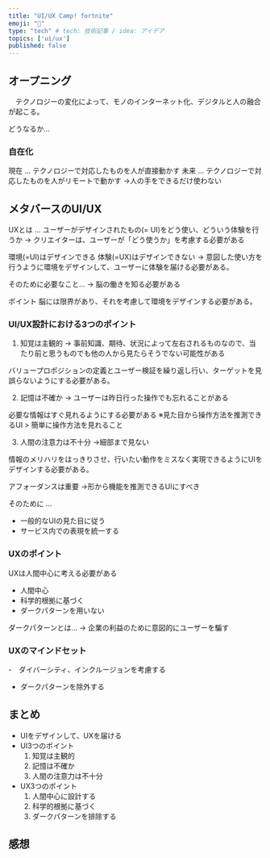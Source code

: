 ```yaml
---
title: "UI/UX Camp! fortnite"
emoji: "📝"
type: "tech" # tech: 技術記事 / idea: アイデア
topics: ['ui/ux']
published: false
---
```

## オープニング
　テクノロジーの変化によって、モノのインターネット化、デジタルと人の融合が起こる。

どうなるか...
### 自在化
現在 ... テクノロジーで対応したものを人が直接動かす
未来 ... テクノロジーで対応したものを人がリモートで動かす
→人の手をできるだけ使わない

## メタバースのUI/UX
UXとは ... 
ユーザーがデザインされたもの(= UI)をどう使い、どういう体験を行うか
→ クリエイターは、ユーザーが「どう使うか」を考慮する必要がある

環境(=UI)はデザインできる
体験(=UX)はデザインできない
→ 意図した使い方を行うように環境をデザインして、ユーザーに体験を届ける必要がある。

そのために必要なこと...
→ 脳の働きを知る必要がある

ポイント
脳には限界があり、それを考慮して環境をデザインする必要がある。

### UI/UX設計における3つのポイント
1. 知覚は主観的
→ 事前知識、期待、状況によって左右されるものなので、当たり前と思うものでも他の人から見たらそうでない可能性がある

バリュープロポジションの定義とユーザー検証を繰り返し行い、ターゲットを見誤らないようにする必要がある。

2. 記憶は不確か
→ ユーザーは昨日行った操作でも忘れることがある

必要な情報はすぐ見れるようにする必要がある
※見た目から操作方法を推測できるUI > 簡単に操作方法を見れること

3. 人間の注意力は不十分
→細部まで見ない

情報のメリハリをはっきりさせ、行いたい動作をミスなく実現できるようにUIをデザインする必要がある。

アフォーダンスは重要
→形から機能を推測できるUIにすべき

そのために ...
- 一般的なUIの見た目に従う
- サービス内での表現を統一する

### UXのポイント
UXは人間中心に考える必要がある
- 人間中心
- 科学的根拠に基づく
- ダークパターンを用いない

ダークパターンとは...
→ 企業の利益のために意図的にユーザーを騙す

### UXのマインドセット
-　ダイバーシティ、インクルージョンを考慮する
-  ダークパターンを除外する


## まとめ
- UIをデザインして、UXを届ける
- UI3つのポイント
	1. 知覚は主観的
	2. 記憶は不確か
	3. 人間の注意力は不十分
- UX3つのポイント
	1. 人間中心に設計する
	2. 科学的根拠に基づく
	3. ダークパターンを排除する

## 感想
